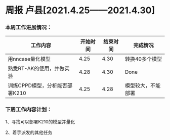 # 周报  卢县[2021.4.25——2021.4.30]

### 本周工作进展情况：

| 工作内容                       | 开始时间 | 结束时间 | 完成情况           |
| ------------------------------ | -------- | -------- | ------------------ |
| 用nncase量化模型               | 4.25     | 4.30     | 转换40多个模型     |
| 熟悉RT-AK的使用，并做实验      | 4.28     | 4.30     | Done               |
| 训练CPPD模型，分析能否部署K210 | 4.25     | 4.28     | 模型较大，不能部署 |

### 下周工作内容计划：

1、寻找可以部署K210的模型并量化

2、着手派发的其他任务

